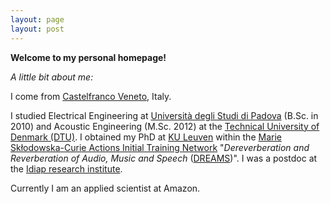 ```yaml
---
layout: page
layout: post
---
```


**Welcome to my personal homepage!**

_A little bit about me:_

I come from [Castelfranco Veneto](http://en.wikipedia.org/wiki/Castelfranco_Veneto), Italy.

I studied Electrical Engineering at [Università degli Studi di Padova](http://www.unipd.it) (B.Sc. in 2010)
and Acoustic Engineering (M.Sc. 2012) at the [Technical University of Denmark (DTU)](http://www.dtu.dk).
I obtained my PhD at [KU Leuven](http://www.kuleuven.be) within the [Marie Skłodowska-Curie Actions Initial Training Network](http://ec.europa.eu/research/mariecurieactions/)
"_Dereverberation and Reverberation of Audio, Music and Speech_
([DREAMS](http://www.dreams-itn.eu/))". I was a postdoc at the [Idiap research institute](https://www.idiap.ch/en).

Currently I am an applied scientist at Amazon.
